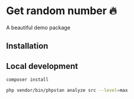 # Get random number 🔥
A beautiful demo package

## Installation


## Local development

```bash
composer install
```

```bash
php vendor/bin/phpstan analyze src --level=max
```